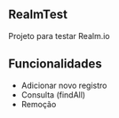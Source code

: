 RealmTest
---------

Projeto para testar Realm.io

Funcionalidades
---------------

- Adicionar novo registro
- Consulta (findAll)
- Remoção
